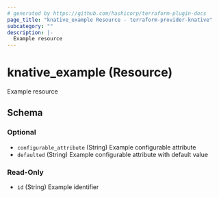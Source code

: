 ```yaml
---
# generated by https://github.com/hashicorp/terraform-plugin-docs
page_title: "knative_example Resource - terraform-provider-knative"
subcategory: ""
description: |-
  Example resource
---
```


# knative_example (Resource)

Example resource



<!-- schema generated by tfplugindocs -->
## Schema

### Optional

- `configurable_attribute` (String) Example configurable attribute
- `defaulted` (String) Example configurable attribute with default value

### Read-Only

- `id` (String) Example identifier
